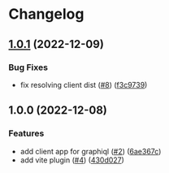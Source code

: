 # Changelog

## [1.0.1](https://github.com/mammadataei/vite-plugin-graphiql/compare/v1.0.0...v1.0.1) (2022-12-09)


### Bug Fixes

* fix resolving client dist ([#8](https://github.com/mammadataei/vite-plugin-graphiql/issues/8)) ([f3c9739](https://github.com/mammadataei/vite-plugin-graphiql/commit/f3c9739171cafa49606a8dea0b4ee69892ad7902))

## 1.0.0 (2022-12-08)


### Features

* add client app for graphiql ([#2](https://github.com/mammadataei/vite-plugin-graphiql/issues/2)) ([6ae367c](https://github.com/mammadataei/vite-plugin-graphiql/commit/6ae367c29bf5bcfe752636c455eb741b65b0fc76))
* add vite plugin ([#4](https://github.com/mammadataei/vite-plugin-graphiql/issues/4)) ([430d027](https://github.com/mammadataei/vite-plugin-graphiql/commit/430d027cedbb4c420d360c20ea979c665ce588cf))
